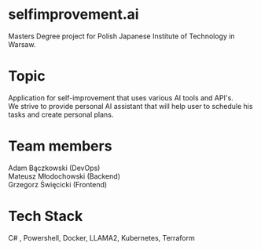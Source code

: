 # selfimprovement.ai
Masters Degree project for Polish Japanese Institute of Technology in Warsaw.  

# Topic
Application for self-improvement that uses various AI tools and API's.  
We strive to provide personal AI assistant that will help user to schedule his tasks and create personal plans.  

# Team members
Adam Bączkowski (DevOps)  
Mateusz Młodochowski (Backend)  
Grzegorz Święcicki (Frontend)  
# Tech Stack
C# , Powershell, Docker, LLAMA2, Kubernetes, Terraform
